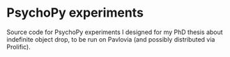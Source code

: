 # PsychoPy experiments
Source code for PsychoPy experiments I designed for my PhD thesis about indefinite object drop, to be run on Pavlovia (and possibly distributed via Prolific).
